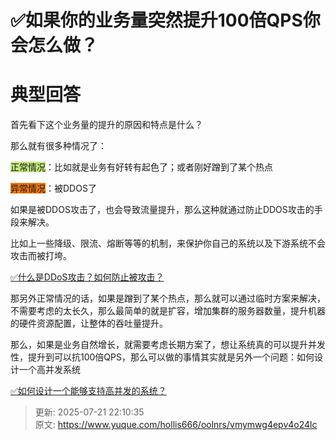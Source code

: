# ✅如果你的业务量突然提升100倍QPS你会怎么做？

# 典型回答


首先看下这个业务量的提升的原因和特点是什么？



那么就有很多种情况了：



<font style="background-color:#C1E77E;">正常情况</font>：比如就是业务有好转有起色了；或者刚好蹭到了某个热点

<font style="background-color:#ED740C;">异常情况</font>：被DDOS了



如果是被DDOS攻击了，也会导致流量提升，那么这种就通过防止DDOS攻击的手段来解决。



比如上一些降级、限流、熔断等等的机制，来保护你自己的系统以及下游系统不会攻击而被打垮。



[✅什么是DDoS攻击？如何防止被攻击？](https://www.yuque.com/hollis666/oolnrs/eyg3il#0cbf18a0)



那另外正常情况的话，如果是蹭到了某个热点，那么就可以通过临时方案来解决，不需要考虑的太长久，那么最简单的就是扩容，增加集群的服务器数量，提升机器的硬件资源配置，让整体的吞吐量提升。



那么，如果是业务自然增长，就需要考虑长期方案了，想让系统真的可以提升并发性，提升到可以抗100倍QPS，那么可以做的事情其实就是另外一个问题：如何设计一个高并发系统



[✅如何设计一个能够支持高并发的系统？](https://www.yuque.com/hollis666/oolnrs/gfgqpua8gu3oag44)



> 更新: 2025-07-21 22:10:35  
> 原文: <https://www.yuque.com/hollis666/oolnrs/vmymwg4epv4o24lc>